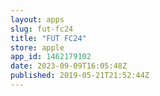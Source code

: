 ```yaml
---
layout: apps
slug: fut-fc24
title: "FUT FC24"
store: apple
app_id: 1462179102
date: 2023-09-09T16:05:48Z
published: 2019-05-21T21:52:44Z
---
```

